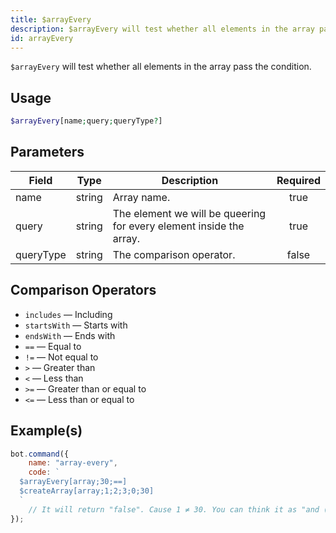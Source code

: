 ```yaml
---
title: $arrayEvery
description: $arrayEvery will test whether all elements in the array pass the condition.
id: arrayEvery
---
```


`$arrayEvery` will test whether all elements in the array pass the condition.

## Usage

```php
$arrayEvery[name;query;queryType?]
```

## Parameters

| Field     | Type   | Description                                                         | Required |
| --------- | ------ | ------------------------------------------------------------------- | :------: |
| name      | string | Array name.                                                         |   true   |
| query     | string | The element we will be queering for every element inside the array. |   true   |
| queryType | string | The comparison operator.                                            |  false   |

## Comparison Operators

* `includes` — Including
* `startsWith` — Starts with
* `endsWith` — Ends with
* `==` — Equal to
* `!=` — Not equal to
* `>` — Greater than
* `<` — Less than
* `>=` — Greater than or equal to
* `<=` — Less than or equal to

## Example(s)

```javascript
bot.command({
    name: "array-every",
    code: `
  $arrayEvery[array;30;==]
  $createArray[array;1;2;3;0;30]
  `
    // It will return "false". Cause 1 ≠ 30. You can think it as "and (&&)" logical operator.
});
```
